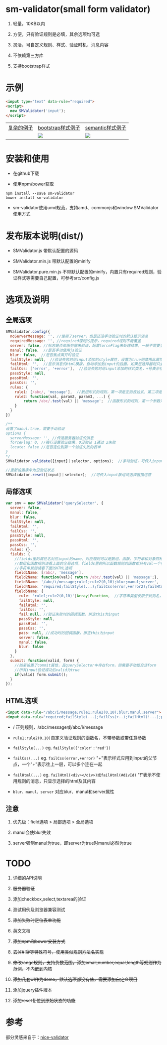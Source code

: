 # sm-validator(small form validator)

1. 轻量，10KB以内

2. 方便，只有验证规则是必填，其余选项均可选

3. 灵活，可自定义规则、样式、验证时机、消息内容

4. 不依赖第三方库

5. 支持bootstrap样式

# 示例
``` html
<input type="text" data-rule="required">
<script>
  new SMValidator('input');
</script>
```

<table>
    <tr>
      <td><a href="https://wldragon.github.io/sm-validator/">复杂的例子</a></td>
      <td><a href="https://wldragon.github.io/sm-validator/bootstrap/">bootstrap样式例子</a></td>
      <td><a href="https://wldragon.github.io/sm-validator/semantic/">semantic样式例子</a></td>
    </tr>
    <tr>
      <td></td>
      <td><img src="https://wldragon.github.io/sm-validator/bootstrap/scan.jpg"></td>
      <td><img src="https://wldragon.github.io/sm-validator/semantic/scan.jpg"></td>
    </tr>
</table>

# 安装和使用
- 在github下载

- 使用npm/bower获取
```
npm install --save sm-validator
bower install sm-validator
```

- sm-validator使用umd规范，支持amd、commonjs和window.SMValidator使用方式

# 发布版本说明(dist/)
- SMValidator.js 带默认配置的源码

- SMValidator.min.js 带默认配置的minify

- SMValidator.pure.min.js 不带默认配置的minify，内置只有required规则，验证样式等需要自己配置，可参考src/config.js

# 选项及说明
## 全局选项
``` javascript
SMValidator.config({
  noServerMessage: '', //使用了server，但是还没手动验证时的默认提示消息
  requiredMessage: '', //required规则的提示，required规则不能覆盖
  server: false, //标志是否由服务器来验证，配置forceFlag来处理结果，一般不需要全局设置，而是针对特定的input来设置
  manul: false,  //是否手动使用js验证
  blur: false,  //是否焦点离开时验证
  failStyle: null,  //验证失败时给input添加的style属性，设置为true则禁用此属性
  failHtml: '',  //显示消息的html模板，自动添加到input的后面，如果是选择器则只会把消息填到选择的标签里
  failCss: ['error', '+error'],  //验证失败时给input添加的样式类名，+号表示往上一层，把样式添加到父标签
  passStyle: null,
  passHtml: '',
  passCss: '',
  rules: {
    rule1: [/abc/, 'message'],  //数组形式的规则，第一项是正则表达式，第二项是验证失败时显示的消息
    rule2: function(val, param2, param3, ...) {
        return /abc/.test(val) || 'message';  //函数形式的规则，第一个参数为input的值，其他参数可选
    }
  }
})

/**
设置了manul:true，需要手动验证
options {
  serverMessage: '', //传递服务器验证的消息
  forceFlag: 0, //强行设置验证结果，0没验证 1通过 2失败
  locate: false //是否定位到第一个验证失败的表单
}
*/
SMValidator.validate([input]｜selector, options);  //手动验证，可传入input数组或选择器描述符

//重新设置表单为没验证状态
SMValidator.reset([input]｜selector);  //可传入input数组或选择器描述符
```

## 局部选项
``` javascript
var smv = new SMValidator('querySelector', {
  server: false,
  manul: false,
  blur: false,
  failStyle: null,
  failHtml: '',
  failCss: '',
  passStyle: null,
  passHtml: '',
  passCss: '',
  rules: {},
  fields: {
    //fields里的属性名对应input的name，对应规则可以是数组、函数、字符串和对象四种类型
    //数组和函数规则请看上面的全局选项，fields里的所以函数规则的函数都只有val一个参数
    //字符串规则请看下面的HTML选项
    field1Name: [/abc/, 'message'],
    field2Name: function(val){ return /abc/.test(val) || 'message';},
    field3Name: '/abc/i/message;rule1;rule2(0,10);blur;manul;server',
    field4Name: 'required;failStyle(...);failCss(error,+error2);failHtml(!...);passStyle(...);passCss(...);passHtml(!...)',
    field5Name: {
      rule: 'rule1;rule2(0,10)'|Array|Function,  //字符串类型仅限于规则名，不支持failStyle等属性
      failStyle: null,
      failHtml: '',
      failCss: '',
      fail:null, //验证失败时的回调函数，绑定this为input
      passStyle: null,
      passHtml: '',
      passCss: '',
      pass: null, //成功时的回调函数，绑定this为input
      server: false,
      manul: false,
      blur: false
    }
  },
  submit: function(valid, form) {
    //如果设置了commit属性，且querySelector中存在form，则需要手动提交该form
    //所有input验证成功后valid为true
    if(valid) form.submit();
  }
});
```

## HTML选项
``` html
<input data-rule="/abc/i/message;rule1;rule2(0,10);blur;manul;server">
<input data-rule="required;failStyle(...);failCss(+..);failHtml(!...);passStyle(...);passCss(++.);passHtml(!...)">
```
- / 正则规则，/abc/message或/abc/i/message

- `rule1;rule2(0,10)`自定义验证规则的函数名，不带参数或带任意参数

- `failStyle(...)` eg. `failStyle({'color':'red'})`

- `failCss(...)` eg. `failCss(error,+error)`
  "+"表示样式应用到input的父节点，一个"+"表示往上一层，可以多个连在一起

- `failHtml(...)` eg. `failHtml(<div></div>)或failHtml(#divId)`
  "!"表示不使用规则的消息，只显示选择的html及其内容

- `blur、manul、server` 对应blur、manul和server属性

## 注意
1. 优先级：field选项 > 局部选项 > 全局选项

2. manul会使blur失效

3. server强制manul为true，即server为true时manul必然为true

# TODO
1. 详细的API说明

2. ~~服务器验证~~

3. 添加checkbox,select,textarea的验证

4. 测试用例及浏览器兼容测试

5. ~~添加失败时定位表单功能~~

6. 英文文档

7. ~~添加npm和bower安装方式~~

8. ~~去掉#!@等特殊符号，使用类似规则方法名实现~~

9. ~~修改range规则，支持负数范围，添加email,number,equal,length等规则作为范例，不内嵌到内核~~

10. ~~添加几套UI作为demo，默认选项都没有值，需要添加自定义项目~~

11. 添加jquery插件版本

12. ~~添加reset复位到原始状态的功能~~

# 参考
部分灵感来自于：[nice-validator](https://github.com/niceue/nice-validator)